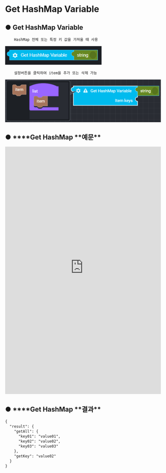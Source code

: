 # Get HashMap Variable

## ● Get HashMap Variable

        HashMap 전체 또는 특정 키 값을 가져올 때 사용

![](../../img/assets/image%20%285%29.png)

        설정버튼을 클릭하여 item을 추가 또는 삭제 가능

![](../../img/assets/image%20%2881%29.png)

## ● \***\*Get HashMap **예문\*\*

<iframe
    src="https://d1sxhpvag16wqc.cloudfront.net/v3.1.0/hashmap/get_hashmap"
    name="프레임 이름"
    width="100%"
    height="800px"
    allow=""
    style="border:0 none"
    sandbox="allow-scripts allow-same-origin">
  iframe를 지원하지 않는 브라우저인 경우 대체정보를 제공 
  ![](../../img/assets/image%20%28169%29.png)

![](../../img/assets/image%20%2888%29.png)

![](../../img/assets/image%20%28136%29.png)

</iframe>

## ● \***\*Get HashMap **결과\*\*

```text
{
  "result": {
    "getAll": {
      "key01": "value01",
      "key02": "value02",
      "key03": "value03"
    },
    "getKey": "value02"
  }
}
```
